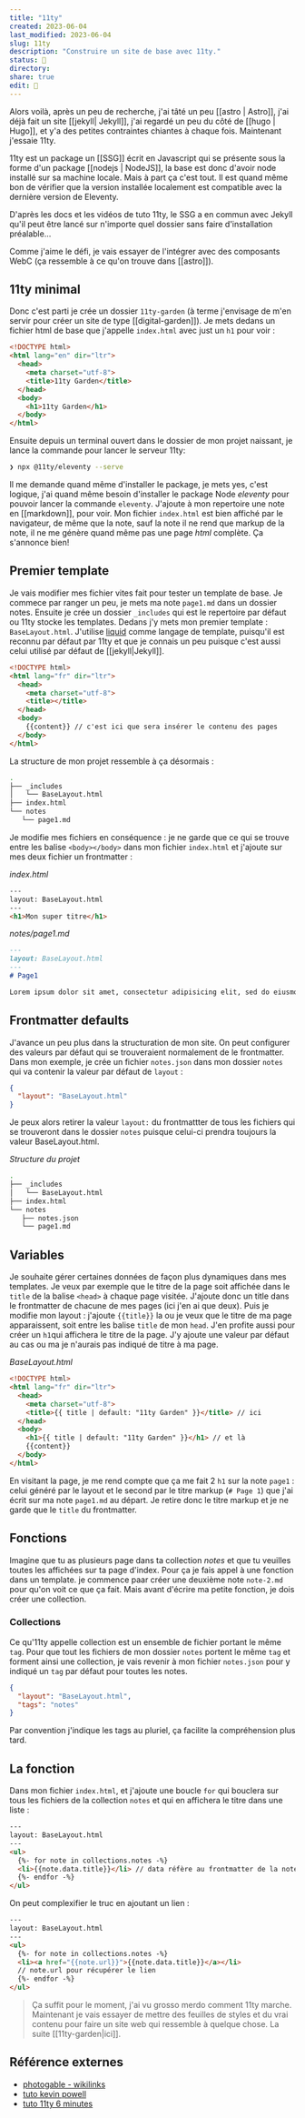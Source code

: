 ```yaml
---
title: "11ty"
created: 2023-06-04
last_modified: 2023-06-04
slug: 11ty
description: "Construire un site de base avec 11ty."
status: 🌱
directory: 
share: true
edit: 📝
---
```

Alors voilà, après un peu de recherche, j'ai tâté un peu [[astro | Astro]], j'ai déjà fait un site [[jekyll| Jekyll]], j'ai regardé un peu du côté de [[hugo | Hugo]], et y'a des petites contraintes chiantes à chaque fois. Maintenant j'essaie 11ty.

11ty est un package un [[SSG]] écrit en Javascript qui se présente sous la forme d'un package [[nodejs | NodeJS]], la base est donc d'avoir node installé sur sa machine locale. Mais à part ça c'est tout. Il est quand même bon de vérifier que la version installée localement est compatible avec la dernière version de Eleventy.

D'après les docs et les vidéos de tuto 11ty, le SSG a en commun avec Jekyll qu'il peut être lancé sur n'importe quel dossier sans faire d'installation préalable... 

Comme j'aime le défi, je vais essayer de l'intégrer avec des composants WebC (ça ressemble à ce qu'on trouve dans [[astro]]).  

## 11ty minimal

Donc c'est parti je crée un dossier `11ty-garden` (à terme j'envisage de m'en servir pour créer un site de type [[digital-garden]]). Je mets dedans un fichier html de base que j'appelle `index.html` avec just un `h1` pour voir :

```html
<!DOCTYPE html>
<html lang="en" dir="ltr">
  <head>
    <meta charset="utf-8">
    <title>11ty Garden</title>
  </head>
  <body>
    <h1>11ty Garden</h1>
  </body>
</html>
```

Ensuite depuis un terminal ouvert dans le dossier de mon projet naissant, je lance la commande pour lancer le serveur 11ty: 

```bash
❯ npx @11ty/eleventy --serve
```

Il me demande quand même d'installer le package, je mets yes, c'est logique, j'ai quand même besoin d'installer le package Node *eleventy* pour pouvoir lancer la commande `eleventy`. J'ajoute à mon repertoire une note en [[markdown]], pour voir. Mon fichier `index.html` est bien affiché par le navigateur, de même que la note, sauf la note il ne rend que markup de la note, il ne me génère quand même pas une page *html* complète.
Ça s'annonce bien!

## Premier template

Je vais modifier mes fichier vites fait pour tester un template de base. Je commece par ranger un peu, je mets ma note `page1.md` dans un dossier notes. Ensuite je crée un dossier `_includes` qui est le repertoire par défaut ou 11ty stocke les templates. Dedans j'y mets mon premier template : `BaseLayout.html`. J'utilise [liquid](https://liquidjs.com/) comme langage de template, puisqu'il est reconnu par défaut par 11ty et que je connais un peu puisque c'est aussi celui utilisé par défaut de [[jekyll|Jekyll]].

```html
<!DOCTYPE html>
<html lang="fr" dir="ltr">
  <head>
    <meta charset="utf-8">
    <title></title>
  </head>
  <body>
    {{content}} // c'est ici que sera insérer le contenu des pages
  </body>
</html>
```

La structure de mon projet ressemble à ça désormais :

```bash
.
├── _includes
│   └── BaseLayout.html
├── index.html
└── notes
   └── page1.md

```

Je modifie mes fichiers en conséquence : je ne garde que ce qui se trouve entre les balise `<body></body>` dans mon fichier `index.html` et j'ajoute sur mes deux fichier un frontmatter :

*index.html*
```html
---
layout: BaseLayout.html
---
<h1>Mon super titre</h1>
```

*notes/page1.md*
```markdown
---
layout: BaseLayout.html
---
# Page1

Lorem ipsum dolor sit amet, consectetur adipisicing elit, sed do eiusmod tempor incididunt ut labore et dolore magna aliqua. Ut enim ad minim veniam, quis nostrud exercitation ullamco laboris nisi ut aliquip ex ea commodo consequat. Duis aute irure dolor in reprehenderit in voluptate velit esse cillum dolore eu fugiat nulla pariatur. Excepteur sint occaecat cupidatat non proident, sunt in culpa qui officia deserunt mollit anim id est laborum.
```

## Frontmatter defaults

J'avance un peu plus dans la structuration de mon site. On peut configurer des valeurs par défaut qui se trouveraient normalement de le frontmatter. Dans mon exemple, je crée un fichier `notes.json` dans mon dossier `notes` qui va contenir la valeur par défaut de `layout` :

```json
{
  "layout": "BaseLayout.html"
} 
```

Je peux alors retirer la valeur `layout:` du frontmattter de tous les fichiers qui se trouveront dans le dossier `notes` puisque celui-ci prendra toujours la valeur BaseLayout.html.

*Structure du projet*
```bash
.
├── _includes
│   └── BaseLayout.html
├── index.html
└── notes
   ├── notes.json
   └── page1.md
```

## Variables

Je souhaite gérer certaines données de façon plus dynamiques dans mes templates. Je veux par exemple que le titre de la page soit affichée dans le `title` de la balise `<head>` à chaque page visitée. J'ajoute donc un title dans le frontmatter de chacune de mes pages (ici j'en ai que deux). Puis je modifie mon layout : j'ajoute `{{title}}` la ou je veux que le titre de ma page apparaissent, soit entre les balise `title` de mon `head`. J'en profite aussi pour créer un `h1`qui affichera le titre de la page. J'y ajoute une valeur par défaut au cas ou ma je n'aurais pas indiqué de titre à ma page.

*BaseLayout.html*
```html
<!DOCTYPE html>
<html lang="fr" dir="ltr">
  <head>
    <meta charset="utf-8">
    <title>{{ title | default: "11ty Garden" }}</title> // ici
  </head>
  <body>
    <h1>{{ title | default: "11ty Garden" }}</h1> // et là
    {{content}}
  </body>
</html>
```

En visitant la page, je me rend compte que ça me fait 2 `h1` sur la note `page1` : celui généré par le layout et le second par le titre markup (`# Page 1`) que j'ai écrit sur ma note `page1.md` au départ. Je retire donc le titre markup et je ne garde que le `title` du frontmatter.

## Fonctions

Imagine que tu as plusieurs page dans ta collection *notes* et que tu veuilles toutes les affichées sur ta page d'index. Pour ça je fais appel à une fonction dans un template. je commence paar créer une deuxième note `note-2.md` pour qu'on voit ce que ça fait. Mais avant d'écrire ma petite fonction, je dois créer une collection.

### Collections

Ce qu'11ty appelle collection est un ensemble de fichier portant le même `tag`. Pour que tout les fichiers de mon dossier `notes` portent le même `tag` et forment ainsi une collection, je vais revenir à mon fichier `notes.json` pour y indiqué un `tag` par défaut pour toutes les notes.

```json
{
  "layout": "BaseLayout.html",
  "tags": "notes"
}
```

Par convention j'indique les tags au pluriel, ça facilite la compréhension plus tard.

## La fonction

Dans mon fichier `index.html`, et j'ajoute une boucle `for` qui bouclera sur tous les fichiers de la collection `notes` et qui en affichera le titre dans une liste :

```html
---
layout: BaseLayout.html
---
<ul>
  {%- for note in collections.notes -%} 
  <li>{{note.data.title}}</li> // data réfère au frontmatter de la note
  {%- endfor -%}
</ul>

```

On peut complexifier le truc en ajoutant un lien :

```html
---
layout: BaseLayout.html
---
<ul>
  {%- for note in collections.notes -%}
  <li><a href="{{note.url}}">{{note.data.title}}</a></li> 
  // note.url pour récupérer le lien
  {%- endfor -%}
</ul>
```


>Ça suffit pour le moment,  j'ai vu grosso merdo comment 11ty marche. Maintenant je vais essayer de mettre des feuilles de styles et du vrai contenu pour faire un site web qui ressemble à quelque chose. La suite [[11ty-garden|ici]].


## Référence externes

- [photogable - wikilinks](https://photogabble.co.uk/noteworthy/adding-wiki-links-to-11ty/)
- [tuto kevin powell](https://www.youtube.com/watch?v=4wD00RT6d-g)
- [tuto 11ty 6 minutes](https://www.youtube.com/watch?v=kzf9A9tkkl4)

